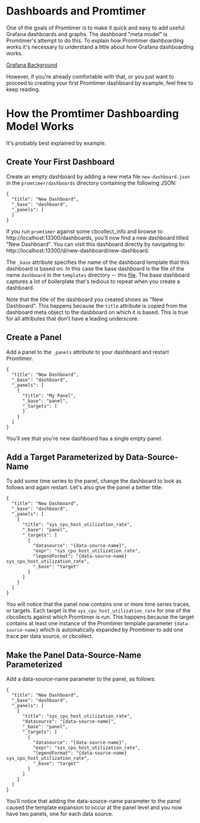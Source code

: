 # Dashboards and Promtimer

One of the goals of Promtimer is to make it quick and easy to add useful Grafana dashboards and
graphs. The dashboard "meta model" is Promtimer's attempt to do this. To explain how Promtimer
dashboarding works it's necessary to understand a little about how Grafana dashboarding works.

[Grafana Background](GrafanaBackground.md)

However, if you're already comfortable with that, or you just want to proceed to creating your
first Promtimer dashboard by example, feel free to keep reading.

# How the Promtimer Dashboarding Model Works

It's probably best explained by example.

## Create Your First Dashboard

Create an empty dashboard by adding a new meta file `new-dashboard.json` in the
`promtimer/dashboards` directory containing the following JSON:

    {
      "title": "New Dashboard",
      "_base": "dashboard",
      "_panels": [
      ]
    }

If you run `promtimer` against some cbcollect_info and browse to http://localhost:13300/dashboards,
you'll now find a new dashboard titled "New Dashboard". You can visit this dashboard directly by
navigating to: http://localhost:13300/d/new-dashboard/new-dashboard.

The `_base` attribute specifies the name of the dashboard template that this dashboard is based on.
In this case the base dashboard is the file of the name `dashboard` in the `templates` directory
-- this [file](../templates/dashboard.json). The base dashboard captures a lot of boilerplate
that's tedious to repeat when you create a dashboard.

Note that the title of the dashboard you created shows as "New Dashboard". This happens because
the `title` attribute is copied from the dashboard meta object to the dasbboard on which it is
based. This is true for all attributes that don't have a leading underscore.

## Create a Panel

Add a panel to the `_panels` attribute to your dashboard and restart Promtimer.

    {
      "title": "New Dashboard",
      "_base": "dashboard",
      "_panels": [
        {
          "title": "My Panel",
          "_base": "panel",
          "_targets": [
          ]
        }
      ]
    }

You'll see that you're new dashboard has a single empty panel.

## Add a Target Parameterized by Data-Source-Name

To add some time series to the panel, change the dashboard to look as follows and again restart.
Let's also give the panel a better title:

    {
      "title": "New Dashboard",
      "_base": "dashboard",
      "_panels": [
        {
          "title": "sys_cpu_host_utilization_rate",
          "_base": "panel",
          "_targets": [
            {
              "datasource": "{data-source-name}",
              "expr": "sys_cpu_host_utilization_rate",
              "legendFormat": "{data-source-name} sys_cpu_host_utilization_rate",
              "_base": "target"
            }
          ]
        }
      ]
    }

You will notice that the panel now contains one or more time series traces, or targets. Each target
is the `sys_cpu_host_utilization_rate` for one of the cbcollects against which Promtimer is run. This
happens because the target contains at least one instance of the Promtimer template parameter
`{data-source-name}` which is automatically expanded by Promtimer to add one trace per data source,
or cbcollect.

## Make the Panel Data-Source-Name Parameterized

Add a data-source-name parameter to the panel, as follows:

    {
      "title": "New Dashboard",
      "_base": "dashboard",
      "_panels": [
        {
          "title": "sys_cpu_host_utilization_rate",
          "datasource": "{data-source-name}",
          "_base": "panel",
          "_targets": [
            {
              "datasource": "{data-source-name}",
              "expr": "sys_cpu_host_utilization_rate",
              "legendFormat": "{data-source-name} sys_cpu_host_utilization_rate",
              "_base": "target"
            }
          ]
        }
      ]
    }

You'll notice that adding the data-source-name parameter to the panel caused the template expansion
to occur at the panel level and you now have two panels, one for each data source.



